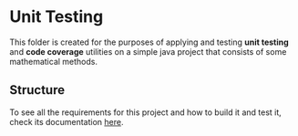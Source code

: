 # Unit Testing

This folder is created for the purposes of applying and testing <b>unit testing</b> and <b>code coverage</b> utilities on a simple java 
project that consists of some mathematical methods.

## Structure
To see all the requirements for this project and how to build it and test it, check its documentation <a href="https://github.com/Aliki-Ntouzgou/SEiP-Assignments-2020#unit-testing">
here</a>.
